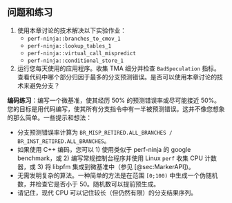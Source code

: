 ## 问题和练习 

1. 使用本章讨论的技术解决以下实验作业：
    - `perf-ninja::branches_to_cmov_1`
    - `perf-ninja::lookup_tables_1`
    - `perf-ninja::virtual_call_mispredict`
    - `perf-ninja::conditional_store_1`
2. 运行您每天使用的应用程序。收集 TMA 细分并检查 `BadSpeculation` 指标。查看代码中哪个部分归因于最多的分支预测错误。是否可以使用本章讨论的技术来避免分支？

**编码练习**：编写一个微基准，使其经历 50% 的预测错误率或尽可能接近 50%。您的目标是用代码编写，使其所有分支指令中有一半被预测错误。这并不像您想象的那么简单。一些提示和想法：
   - 分支预测错误率计算为 `BR_MISP_RETIRED.ALL_BRANCHES / BR_INST_RETIRED.ALL_BRANCHES`。
   - 如果使用 C++ 编码，您可以 1) 使用类似于 perf-ninja 的 google benchmark，或 2) 编写常规控制台程序并使用 Linux `perf` 收集 CPU 计数器，或 3) 将 libpfm 集成到微基准中（参见 [@sec:MarkerAPI])。
   - 无需发明复杂的算法。一种简单的方法是在范围 `[0;100)` 中生成一个伪随机数，并检查它是否小于 50。随机数可以提前预生成。
   - 请记住，现代 CPU 可以记住较长（但仍然有限）的分支结果序列。

